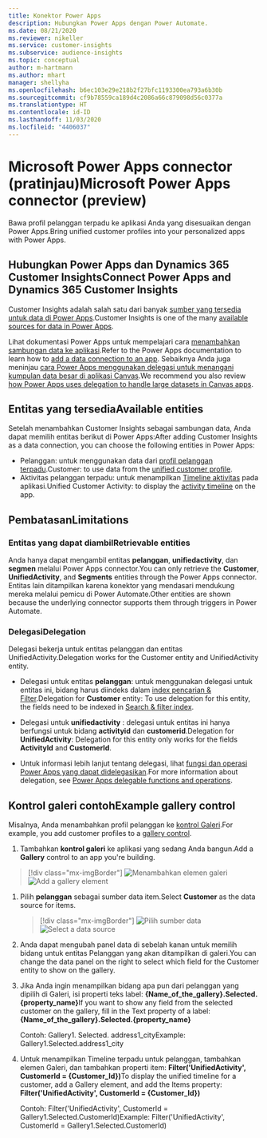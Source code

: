 ```yaml
---
title: Konektor Power Apps
description: Hubungkan Power Apps dengan Power Automate.
ms.date: 08/21/2020
ms.reviewer: nikeller
ms.service: customer-insights
ms.subservice: audience-insights
ms.topic: conceptual
author: m-hartmann
ms.author: mhart
manager: shellyha
ms.openlocfilehash: b6ec103e29e218b2f27bfc1193300ea793a6b30b
ms.sourcegitcommit: cf9b78559ca189d4c2086a66c879098d56c0377a
ms.translationtype: HT
ms.contentlocale: id-ID
ms.lasthandoff: 11/03/2020
ms.locfileid: "4406037"
---
```

# <a name="microsoft-power-apps-connector-preview"></a><span data-ttu-id="74bf4-103">Microsoft Power Apps connector (pratinjau)</span><span class="sxs-lookup"><span data-stu-id="74bf4-103">Microsoft Power Apps connector (preview)</span></span>

<span data-ttu-id="74bf4-104">Bawa profil pelanggan terpadu ke aplikasi Anda yang disesuaikan dengan Power Apps.</span><span class="sxs-lookup"><span data-stu-id="74bf4-104">Bring unified customer profiles into your personalized apps with Power Apps.</span></span>

## <a name="connect-power-apps-and-dynamics-365-customer-insights"></a><span data-ttu-id="74bf4-105">Hubungkan Power Apps dan Dynamics 365 Customer Insights</span><span class="sxs-lookup"><span data-stu-id="74bf4-105">Connect Power Apps and Dynamics 365 Customer Insights</span></span>

<span data-ttu-id="74bf4-106">Customer Insights adalah salah satu dari banyak [sumber yang tersedia untuk data di Power Apps](https://docs.microsoft.com/powerapps/maker/canvas-apps/working-with-data-sources).</span><span class="sxs-lookup"><span data-stu-id="74bf4-106">Customer Insights is one of the many [available sources for data in Power Apps](https://docs.microsoft.com/powerapps/maker/canvas-apps/working-with-data-sources).</span></span>

<span data-ttu-id="74bf4-107">Lihat dokumentasi Power Apps untuk mempelajari cara [menambahkan sambungan data ke aplikasi](https://docs.microsoft.com/powerapps/maker/canvas-apps/add-data-connection).</span><span class="sxs-lookup"><span data-stu-id="74bf4-107">Refer to the Power Apps documentation to learn how to [add a data connection to an app](https://docs.microsoft.com/powerapps/maker/canvas-apps/add-data-connection).</span></span> <span data-ttu-id="74bf4-108">Sebaiknya Anda juga meninjau [cara Power Apps menggunakan delegasi untuk menangani kumpulan data besar di aplikasi Canvas](https://docs.microsoft.com/powerapps/maker/canvas-apps/delegation-overview).</span><span class="sxs-lookup"><span data-stu-id="74bf4-108">We recommend you also review [how Power Apps uses delegation to handle large datasets in Canvas apps](https://docs.microsoft.com/powerapps/maker/canvas-apps/delegation-overview).</span></span>

## <a name="available-entities"></a><span data-ttu-id="74bf4-109">Entitas yang tersedia</span><span class="sxs-lookup"><span data-stu-id="74bf4-109">Available entities</span></span>

<span data-ttu-id="74bf4-110">Setelah menambahkan Customer Insights sebagai sambungan data, Anda dapat memilih entitas berikut di Power Apps:</span><span class="sxs-lookup"><span data-stu-id="74bf4-110">After adding Customer Insights as a data connection, you can choose the following entities in Power Apps:</span></span>

- <span data-ttu-id="74bf4-111">Pelanggan: untuk menggunakan data dari [profil pelanggan terpadu](customer-profiles.md).</span><span class="sxs-lookup"><span data-stu-id="74bf4-111">Customer: to use data from the [unified customer profile](customer-profiles.md).</span></span>
- <span data-ttu-id="74bf4-112">Aktivitas pelanggan terpadu: untuk menampilkan [Timeline aktivitas](activities.md) pada aplikasi.</span><span class="sxs-lookup"><span data-stu-id="74bf4-112">Unified Customer Activity: to display the [activity timeline](activities.md) on the app.</span></span>

## <a name="limitations"></a><span data-ttu-id="74bf4-113">Pembatasan</span><span class="sxs-lookup"><span data-stu-id="74bf4-113">Limitations</span></span>

### <a name="retrievable-entities"></a><span data-ttu-id="74bf4-114">Entitas yang dapat diambil</span><span class="sxs-lookup"><span data-stu-id="74bf4-114">Retrievable entities</span></span>

<span data-ttu-id="74bf4-115">Anda hanya dapat mengambil entitas **pelanggan**, **unifiedactivity**, dan **segmen** melalui Power Apps connector.</span><span class="sxs-lookup"><span data-stu-id="74bf4-115">You can only retrieve the **Customer**, **UnifiedActivity**, and **Segments** entities through the Power Apps connector.</span></span> <span data-ttu-id="74bf4-116">Entitas lain ditampilkan karena konektor yang mendasari mendukung mereka melalui pemicu di Power Automate.</span><span class="sxs-lookup"><span data-stu-id="74bf4-116">Other entities are shown because the underlying connector supports them through triggers in Power Automate.</span></span>  

### <a name="delegation"></a><span data-ttu-id="74bf4-117">Delegasi</span><span class="sxs-lookup"><span data-stu-id="74bf4-117">Delegation</span></span>

<span data-ttu-id="74bf4-118">Delegasi bekerja untuk entitas pelanggan dan entitas UnifiedActivity.</span><span class="sxs-lookup"><span data-stu-id="74bf4-118">Delegation works for the Customer entity and UnifiedActivity entity.</span></span> 

- <span data-ttu-id="74bf4-119">Delegasi untuk entitas **pelanggan**: untuk menggunakan delegasi untuk entitas ini, bidang harus diindeks dalam [index pencarian & Filter](search-filter-index.md).</span><span class="sxs-lookup"><span data-stu-id="74bf4-119">Delegation for **Customer** entity: To use delegation for this entity, the fields need to be indexed in [Search & filter index](search-filter-index.md).</span></span>  

- <span data-ttu-id="74bf4-120">Delegasi untuk **unifiedactivity** : delegasi untuk entitas ini hanya berfungsi untuk bidang **activityid** dan **customerid**.</span><span class="sxs-lookup"><span data-stu-id="74bf4-120">Delegation for **UnifiedActivity**: Delegation for this entity only works for the fields **ActivityId** and **CustomerId**.</span></span>  

- <span data-ttu-id="74bf4-121">Untuk informasi lebih lanjut tentang delegasi, lihat [fungsi dan operasi Power Apps yang dapat didelegasikan](https://docs.microsoft.com/connectors/commondataservice/#power-apps-delegable-functions-and-operations-for-the-cds-for-apps).</span><span class="sxs-lookup"><span data-stu-id="74bf4-121">For more information about delegation, see [Power Apps delegable functions and operations](https://docs.microsoft.com/connectors/commondataservice/#power-apps-delegable-functions-and-operations-for-the-cds-for-apps).</span></span> 

## <a name="example-gallery-control"></a><span data-ttu-id="74bf4-122">Kontrol galeri contoh</span><span class="sxs-lookup"><span data-stu-id="74bf4-122">Example gallery control</span></span>

<span data-ttu-id="74bf4-123">Misalnya, Anda menambahkan profil pelanggan ke [kontrol Galeri](https://docs.microsoft.com/powerapps/maker/canvas-apps/add-gallery).</span><span class="sxs-lookup"><span data-stu-id="74bf4-123">For example, you add customer profiles to a [gallery control](https://docs.microsoft.com/powerapps/maker/canvas-apps/add-gallery).</span></span>

1. <span data-ttu-id="74bf4-124">Tambahkan **kontrol galeri** ke aplikasi yang sedang Anda bangun.</span><span class="sxs-lookup"><span data-stu-id="74bf4-124">Add a **Gallery** control to an app you're building.</span></span>

> [!div class="mx-imgBorder"]
> <span data-ttu-id="74bf4-125">![Menambahkan elemen galeri](media/connector-powerapps9.png "Menambahkan elemen galeri")</span><span class="sxs-lookup"><span data-stu-id="74bf4-125">![Add a gallery element](media/connector-powerapps9.png "Add a gallery element")</span></span>

1. <span data-ttu-id="74bf4-126">Pilih **pelanggan** sebagai sumber data item.</span><span class="sxs-lookup"><span data-stu-id="74bf4-126">Select **Customer** as the data source for items.</span></span>

    > [!div class="mx-imgBorder"]
    > <span data-ttu-id="74bf4-127">![Pilih sumber data](media/choose-datasource-powerapps.png "Pilih sumber data")</span><span class="sxs-lookup"><span data-stu-id="74bf4-127">![Select a data source](media/choose-datasource-powerapps.png "Select a data source")</span></span>

1. <span data-ttu-id="74bf4-128">Anda dapat mengubah panel data di sebelah kanan untuk memilih bidang untuk entitas Pelanggan yang akan ditampilkan di galeri.</span><span class="sxs-lookup"><span data-stu-id="74bf4-128">You can change the data panel on the right to select which field for the Customer entity to show on the gallery.</span></span>

1. <span data-ttu-id="74bf4-129">Jika Anda ingin menampilkan bidang apa pun dari pelanggan yang dipilih di Galeri, isi properti teks label:  **{Name_of_the_gallery}.Selected.{property_name}**</span><span class="sxs-lookup"><span data-stu-id="74bf4-129">If you want to show any field from the selected customer on the gallery, fill in the Text property of a label:  **{Name_of_the_gallery}.Selected.{property_name}**</span></span>

    <span data-ttu-id="74bf4-130">Contoh: Gallery1. Selected. address1_city</span><span class="sxs-lookup"><span data-stu-id="74bf4-130">Example: Gallery1.Selected.address1_city</span></span>

1. <span data-ttu-id="74bf4-131">Untuk menampilkan Timeline terpadu untuk pelanggan, tambahkan elemen Galeri, dan tambahkan properti item: **Filter('UnifiedActivity', CustomerId = {Customer_Id})**</span><span class="sxs-lookup"><span data-stu-id="74bf4-131">To display the unified timeline for a customer, add a Gallery element, and add the Items property: **Filter('UnifiedActivity', CustomerId = {Customer_Id})**</span></span>

    <span data-ttu-id="74bf4-132">Contoh: Filter('UnifiedActivity', CustomerId = Gallery1.Selected.CustomerId)</span><span class="sxs-lookup"><span data-stu-id="74bf4-132">Example: Filter('UnifiedActivity', CustomerId = Gallery1.Selected.CustomerId)</span></span>
